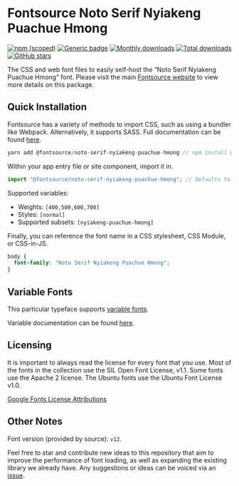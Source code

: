 # Fontsource Noto Serif Nyiakeng Puachue Hmong

[![npm (scoped)](https://img.shields.io/npm/v/@fontsource/noto-serif-nyiakeng-puachue-hmong?color=brightgreen)](https://www.npmjs.com/package/@fontsource/noto-serif-nyiakeng-puachue-hmong) [![Generic badge](https://img.shields.io/badge/fontsource-passing-brightgreen)](https://github.com/fontsource/fontsource) [![Monthly downloads](https://badgen.net/npm/dm/@fontsource/noto-serif-nyiakeng-puachue-hmong)](https://github.com/fontsource/fontsource) [![Total downloads](https://badgen.net/npm/dt/@fontsource/noto-serif-nyiakeng-puachue-hmong)](https://github.com/fontsource/fontsource) [![GitHub stars](https://img.shields.io/github/stars/fontsource/fontsource.svg?style=social&label=Star)](https://github.com/fontsource/fontsource/stargazers)

The CSS and web font files to easily self-host the “Noto Serif Nyiakeng Puachue Hmong” font. Please visit the main [Fontsource website](https://fontsource.org/fonts/noto-serif-nyiakeng-puachue-hmong) to view more details on this package.

## Quick Installation

Fontsource has a variety of methods to import CSS, such as using a bundler like Webpack. Alternatively, it supports SASS. Full documentation can be found [here](https://fontsource.org/docs/introduction).

```javascript
yarn add @fontsource/noto-serif-nyiakeng-puachue-hmong // npm install @fontsource/noto-serif-nyiakeng-puachue-hmong
```

Within your app entry file or site component, import it in.

```javascript
import "@fontsource/noto-serif-nyiakeng-puachue-hmong"; // Defaults to weight 400.
```

Supported variables:

- Weights: `[400,500,600,700]`
- Styles: `[normal]`
- Supported subsets: `[nyiakeng-puachue-hmong]`

Finally, you can reference the font name in a CSS stylesheet, CSS Module, or CSS-in-JS.

```css
body {
  font-family: "Noto Serif Nyiakeng Puachue Hmong";
}
```

## Variable Fonts

This particular typeface supports [variable fonts](https://developer.mozilla.org/en-US/docs/Web/CSS/CSS_Fonts/Variable_Fonts_Guide).

Variable documentation can be found [here](https://fontsource.org/docs/variable-fonts).

## Licensing

It is important to always read the license for every font that you use.
Most of the fonts in the collection use the SIL Open Font License, v1.1. Some fonts use the Apache 2 license. The Ubuntu fonts use the Ubuntu Font License v1.0.

[Google Fonts License Attributions](https://fonts.google.com/attribution)

## Other Notes

Font version (provided by source): `v12`.

Feel free to star and contribute new ideas to this repository that aim to improve the performance of font loading, as well as expanding the existing library we already have. Any suggestions or ideas can be voiced via an [issue](https://github.com/fontsource/fontsource/issues).
